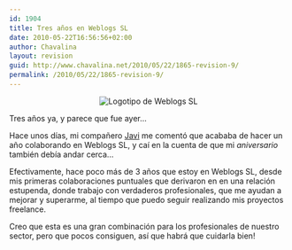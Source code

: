 ```yaml
---
id: 1904
title: Tres años en Weblogs SL
date: 2010-05-22T16:56:56+02:00
author: Chavalina
layout: revision
guid: http://www.chavalina.net/2010/05/22/1865-revision-9/
permalink: /2010/05/22/1865-revision-9/
---
```

<p style="text-align: center;">
  <img class="aligncenter size-full wp-image-1899" title="Weblogs SL" src="/imagenes/2010/05/weblogssl.jpg" alt="Logotipo de Weblogs SL" srcset="http://www.chavalina.net/imagenes/2010/05/weblogssl.jpg 427w, http://www.chavalina.net/imagenes/2010/05/weblogssl-300x86.jpg 300w" sizes="(max-width: 427px) 100vw, 427px" />
</p>

<p style="text-align: left;">
  Tres años ya, y parece que fue ayer…
</p>

<p style="text-align: left;">
  Hace unos días, mi compañero <a href="http://aurea.es/" target="_blank">Javi</a> me comentó que acababa de hacer un año colaborando en Weblogs SL, y caí en la cuenta de que mi <em>aniversario</em> también debía andar cerca…
</p>

<p style="text-align: left;">
  Efectivamente, hace poco más de 3 años que estoy en Weblogs SL, desde mis primeras colaboraciones puntuales que derivaron en en una relación estupenda, donde trabajo con verdaderos profesionales, que me ayudan a mejorar y superarme, al tiempo que puedo seguir realizando mis proyectos freelance.
</p>

<p style="text-align: left;">
  Creo que esta es una gran combinación para los profesionales de nuestro sector, pero que pocos consiguen, así que habrá que cuidarla bien!
</p>